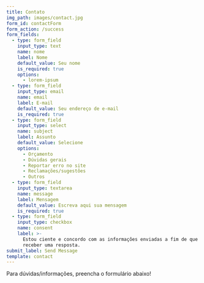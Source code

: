 ```yaml
---
title: Contato
img_path: images/contact.jpg
form_id: contactForm
form_action: /success
form_fields:
  - type: form_field
    input_type: text
    name: nome
    label: Nome
    default_value: Seu nome
    is_required: true
    options:
      - lorem-ipsum
  - type: form_field
    input_type: email
    name: email
    label: E-mail
    default_value: Seu endereço de e-mail
    is_required: true
  - type: form_field
    input_type: select
    name: subject
    label: Assunto
    default_value: Selecione
    options:
      - Orçamento
      - Dúvidas gerais
      - Reportar erro no site
      - Reclamações/sugestões
      - Outros
  - type: form_field
    input_type: textarea
    name: message
    label: Mensagem
    default_value: Escreva aqui sua mensagem
    is_required: true
  - type: form_field
    input_type: checkbox
    name: consent
    label: >-
      Estou ciente e concordo com as informações enviadas a fim de que eu possa
      receber uma resposta.
submit_label: Send Message
template: contact
---
```

Para dúvidas/informações, preencha o formulário abaixo!
